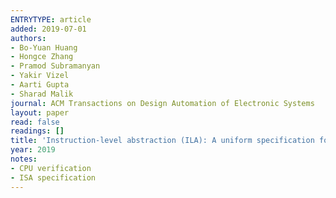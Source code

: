 ```yaml
---
ENTRYTYPE: article
added: 2019-07-01
authors:
- Bo-Yuan Huang
- Hongce Zhang
- Pramod Subramanyan
- Yakir Vizel
- Aarti Gupta
- Sharad Malik
journal: ACM Transactions on Design Automation of Electronic Systems
layout: paper
read: false
readings: []
title: 'Instruction-level abstraction (ILA): A uniform specification for system-on-chip (SoC) verification'
year: 2019
notes:
- CPU verification
- ISA specification
---
```

